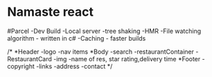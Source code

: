 # Namaste react

#Parcel
-Dev Build
-Local server
-tree shaking
-HMR
-File watching algorithm - written in c#
-Caching - faster builds

/*
*Header
  -logo
  -nav items
*Body
  -search
  -restaurantContainer
    -RestaurantCard
      -img
      -name of res, star rating,delivery time
*Footer
  -copyright
  -links
  -address
  -contact
*/